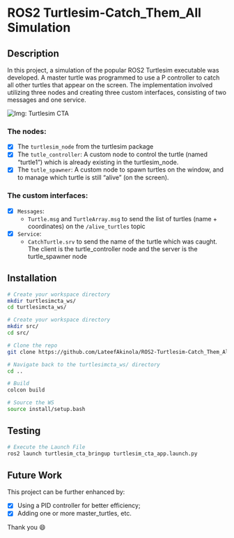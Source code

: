 # ROS2 Turtlesim-Catch_Them_All Simulation
## Description
In this project, a simulation of the popular ROS2 Turtlesim executable was developed. A master turtle was programmed to use a P controller to catch all other turtles that appear on the screen. The implementation involved utilizing three nodes and creating three custom interfaces, consisting of two messages and one service.

![Img: Turtlesim CTA](https://github.com/LateefAkinola/ROS2-Turtlesim-Catch_Them_All-Project/assets/105966848/2e9768d5-569b-489e-84d3-d3ed4aa8f32a)

### The nodes:
- [x] The `turtlesim_node` from the turtlesim package
- [x] The `tutle_controller`: A custom node to control the turtle (named “turtle1”) which is already existing in the turtlesim_node.
- [x] The `tutle_spawner`: A custom node to spawn turtles on the window, and to manage which turtle is still “alive” (on the screen).

### The custom interfaces:
- [x] `Messages`:
  - `Turtle.msg` and `TurtleArray.msg` to send the list of turtles (name + coordinates) on the `/alive_turtles` topic
- [x] `Service`:
  - `CatchTurtle.srv` to send the name of the turtle which was caught. The client is the turtle_controller node and the server is the turtle_spawner node

## Installation
```bash
# Create your workspace directory
mkdir turtlesimcta_ws/
cd turtlesimcta_ws/

# Create your workspace directory
mkdir src/
cd src/
```
```bash
# Clone the repo
git clone https://github.com/LateefAkinola/ROS2-Turtlesim-Catch_Them_All-Project.git
```
```bash
# Navigate back to the turtlesimcta_ws/ directory
cd ..
```
```bash
# Build
colcon build

# Source the WS
source install/setup.bash
```

## Testing
```bash
# Execute the Launch File
ros2 launch turtlesim_cta_bringup turtlesim_cta_app.launch.py 
```

## Future Work
This project can be further enhanced by:
- [x] Using a PID controller for better efficiency;
- [x] Adding one or more master_turtles, etc.

Thank you :smile:
